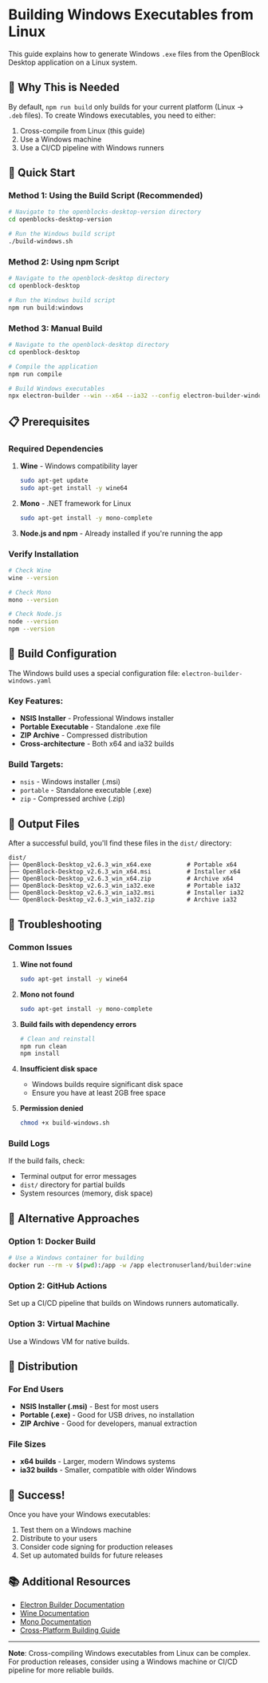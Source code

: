 # Building Windows Executables from Linux

This guide explains how to generate Windows `.exe` files from the OpenBlock Desktop application on a Linux system.

## 🎯 Why This is Needed

By default, `npm run build` only builds for your current platform (Linux → `.deb` files). To create Windows executables, you need to either:
1. Cross-compile from Linux (this guide)
2. Use a Windows machine
3. Use a CI/CD pipeline with Windows runners

## 🚀 Quick Start

### Method 1: Using the Build Script (Recommended)

```bash
# Navigate to the openblocks-desktop-version directory
cd openblocks-desktop-version

# Run the Windows build script
./build-windows.sh
```

### Method 2: Using npm Script

```bash
# Navigate to the openblock-desktop directory
cd openblock-desktop

# Run the Windows build script
npm run build:windows
```

### Method 3: Manual Build

```bash
# Navigate to the openblock-desktop directory
cd openblock-desktop

# Compile the application
npm run compile

# Build Windows executables
npx electron-builder --win --x64 --ia32 --config electron-builder-windows.yaml
```

## 📋 Prerequisites

### Required Dependencies

1. **Wine** - Windows compatibility layer
   ```bash
   sudo apt-get update
   sudo apt-get install -y wine64
   ```

2. **Mono** - .NET framework for Linux
   ```bash
   sudo apt-get install -y mono-complete
   ```

3. **Node.js and npm** - Already installed if you're running the app

### Verify Installation

```bash
# Check Wine
wine --version

# Check Mono
mono --version

# Check Node.js
node --version
npm --version
```

## 🔧 Build Configuration

The Windows build uses a special configuration file: `electron-builder-windows.yaml`

### Key Features:
- **NSIS Installer** - Professional Windows installer
- **Portable Executable** - Standalone .exe file
- **ZIP Archive** - Compressed distribution
- **Cross-architecture** - Both x64 and ia32 builds

### Build Targets:
- `nsis` - Windows installer (.msi)
- `portable` - Standalone executable (.exe)
- `zip` - Compressed archive (.zip)

## 📁 Output Files

After a successful build, you'll find these files in the `dist/` directory:

```
dist/
├── OpenBlock-Desktop_v2.6.3_win_x64.exe          # Portable x64
├── OpenBlock-Desktop_v2.6.3_win_x64.msi          # Installer x64
├── OpenBlock-Desktop_v2.6.3_win_x64.zip          # Archive x64
├── OpenBlock-Desktop_v2.6.3_win_ia32.exe         # Portable ia32
├── OpenBlock-Desktop_v2.6.3_win_ia32.msi         # Installer ia32
└── OpenBlock-Desktop_v2.6.3_win_ia32.zip         # Archive ia32
```

## 🐛 Troubleshooting

### Common Issues

1. **Wine not found**
   ```bash
   sudo apt-get install -y wine64
   ```

2. **Mono not found**
   ```bash
   sudo apt-get install -y mono-complete
   ```

3. **Build fails with dependency errors**
   ```bash
   # Clean and reinstall
   npm run clean
   npm install
   ```

4. **Insufficient disk space**
   - Windows builds require significant disk space
   - Ensure you have at least 2GB free space

5. **Permission denied**
   ```bash
   chmod +x build-windows.sh
   ```

### Build Logs

If the build fails, check:
- Terminal output for error messages
- `dist/` directory for partial builds
- System resources (memory, disk space)

## 🔄 Alternative Approaches

### Option 1: Docker Build
```bash
# Use a Windows container for building
docker run --rm -v $(pwd):/app -w /app electronuserland/builder:wine
```

### Option 2: GitHub Actions
Set up a CI/CD pipeline that builds on Windows runners automatically.

### Option 3: Virtual Machine
Use a Windows VM for native builds.

## 📱 Distribution

### For End Users
- **NSIS Installer (.msi)** - Best for most users
- **Portable (.exe)** - Good for USB drives, no installation
- **ZIP Archive** - Good for developers, manual extraction

### File Sizes
- **x64 builds** - Larger, modern Windows systems
- **ia32 builds** - Smaller, compatible with older Windows

## 🎉 Success!

Once you have your Windows executables:
1. Test them on a Windows machine
2. Distribute to your users
3. Consider code signing for production releases
4. Set up automated builds for future releases

## 📚 Additional Resources

- [Electron Builder Documentation](https://www.electron.build/)
- [Wine Documentation](https://wiki.winehq.org/)
- [Mono Documentation](https://www.mono-project.com/)
- [Cross-Platform Building Guide](https://www.electron.build/multi-platform-build)

---

**Note**: Cross-compiling Windows executables from Linux can be complex. For production releases, consider using a Windows machine or CI/CD pipeline for more reliable builds.

